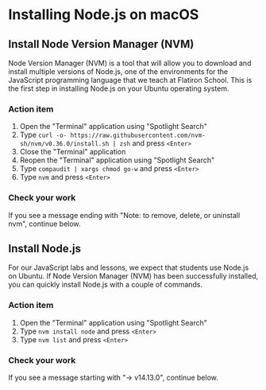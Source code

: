 # Installing Node.js on macOS

## Install Node Version Manager (NVM)

Node Version Manager (NVM) is a tool that will allow you to download and install multiple versions of Node.js, one of the environments for the JavaScript programming language that we teach at Flatiron School. This is the first step in installing Node.js on your Ubuntu operating system.

### Action item

1. Open the "Terminal" application using "Spotlight Search"
2. Type `curl -o- https://raw.githubusercontent.com/nvm-sh/nvm/v0.36.0/install.sh | zsh` and press `<Enter>`
3. Close the "Terminal" application
4. Reopen the "Terminal" application using "Spotlight Search"
5. Type `compaudit | xargs chmod go-w` and press `<Enter>`
6. Type `nvm` and press `<Enter>`

### Check your work

If you see a message ending with "Note: to remove, delete, or uninstall nvm", continue below.

## Install Node.js

For our JavaScript labs and lessons, we expect that students use Node.js on Ubuntu. If Node Version Manager (NVM) has been successfully installed, you can quickly install Node.js with a couple of commands.

### Action item

1. Open the "Terminal" application using "Spotlight Search"
2. Type `nvm install node` and press `<Enter>`
3. Type `nvm list` and press `<Enter>`

### Check your work

If you see a message starting with "-> v14.13.0", continue below.